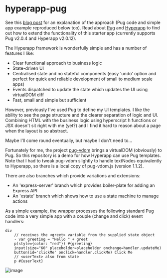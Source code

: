 # hyperapp-pug
See this [blog post](https://dev.to/johnkazer/hyperapp-with-pug-templates-517e) for an explanation of the approach (Pug code and simple app example reproduced below too).
Read about [Pug](https://pugjs.org/api/getting-started.html) and [Hyperapp](https://github.com/jorgebucaran/hyperapp) to find out how to extend the functionality of this starter app (currently supports Pug v2.0.4 and Hyperapp v2.0.12).

The Hyperapp framework is wonderfully simple and has a number of features I like:

* Clear functional approach to business logic
* State-driven UI
* Centralised state and no stateful components (easy 'undo' option and perfect for quick and reliable development of small to medium scale apps)
* Events dispatched to update the state which updates the UI using virtualDOM diff
* Fast, small and simple but sufficient

However, previously I've used Pug to define my UI templates. I like the ability to see the page structure and the clearer separation of logic and UI. Combining HTML with the business logic using hyperscript h functions or JSX doesn't sit right with me (yet?) and I find it hard to reason about a page when the layout is so abstract.

Maybe I'll come round eventually, but maybe I don't need to...

Fortunately for me, the project [pug-vdom](https://github.com/batiste/pug-vdom) brings a virtualDOM (obviously) to Pug. So this repository is a demo for how Hyperapp can use Pug templates. Note that I had to tweak pug-vdom slightly to handle textNodes equivalently to Hyperapp, so there is a local copy of pug-vdom.js (version 1.1.2).

There are also branches which provide variations and extensions:
* An 'express-server' branch which provides boiler-plate for adding an Express API
* An 'xstate' branch which shows how to use a state machine to manage actions

As a simple example, the wrapper processes the following standard Pug code into a very simple app with a couple (change and click) event handlers:

```pug
div
    // receives the <greet> variable from the supplied state object
    - var greeting = "Hello " + greet
    p(style={color: "red"}) #{greeting}
    input(size="60" placeholder=placeholder onchange=handler.updateMe)
    button(id='clickMe' onclick=handler.clickMe) Click Me
    // <userText> also from state
    p #{userText}
```
![image](https://user-images.githubusercontent.com/30650393/114270876-9ed25d80-9a06-11eb-8bc6-0b6746d4dc81.png)
